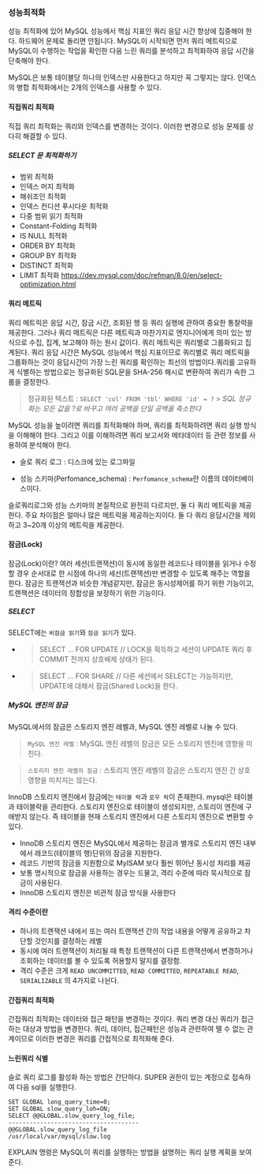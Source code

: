 ### 성능최적화

성능 최적화에 있어 MySQL 성능에서 핵심 지표인 쿼리 응답 시간 향상에 집중해야 한다. 하드웨어 문제로 돌리면 안됩니다. MySQL이 시작되면 먼저 쿼리 메트릭으로 MySQL이 수행하는 작업을 확인한 다음 느린 쿼리를 분석하고 최적화하여 응답 시간을 단축해야 한다.

MySQL은 보통 테이블당 하나의 인덱스만 사용한다고 하지만 꼭 그렇지는 않다. 인덱스의 병합 최적화에서는 2개의 인덱스를 사용할 수 있다.

#### 직접쿼리 최적화

직접 쿼리 최적화는 쿼리와 인덱스를 변경하는 것이다. 이러한 변경으로 성능 문제를 상다히 해결할 수 있다.

##### SELECT 문 최적화하기

- 범위 최적화
- 인덱스 머지 최적화
- 해쉬조인 최적화
- 인덱스 컨디션 푸시다운 최적화
- 다중 범위 읽기 최적화
- Constant-Folding 최적화
- IS NULL 최적화
- ORDER BY 최적화
- GROUP BY 최적화
- DISTINCT 최적화
- LIMIT 최적화
  https://dev.mysql.com/doc/refman/8.0/en/select-optimization.html

#### 쿼리 메트릭

쿼리 메트릭은 응답 시간, 잠금 시간, 조회된 행 등 쿼리 실행에 관하여 중요한 통찰력을 제공한다. 그러나 쿼리 메트릭은 다른 메트릭과 마찬가지로 엔지니어에게 의미 있는 방식으로 수집, 집계, 보고해야 하는 원시 값이다.
쿼리 메트릭은 쿼리별로 그룹화되고 집계된다. 쿼리 응답 시간은 MySQL 성능에서 핵심 지표이므로 쿼리별로 쿼리 메트릭을 그룹화하는 것이 응답시간이 가장 느린 쿼리를 확인하는 최선의 방법이다.쿼리를 고유하게 식별하는 방법으로는 정규화된 SQL문을 SHA-256 해시로 변환하여 쿼리가 속한 그룹을 결정한다.

> 정규화된 텍스트 : `SELECT 'col' FROM 'tbl' WHERE 'id' = ?` > _SQL 정규화는 모든 값을 ?로 바꾸고 여러 공백을 단일 공백올 축소한다_

MySQL 성능을 높이려면 쿼리를 최적화해야 하며, 쿼리를 최적화하려면 쿼리 실행 방식을 이해해야 한다. 그리고 이를 이해하려면 쿼리 보고서와 메타데이터 등 관련 정보를 사용하여 분석해야 한다.

- 슬로 쿼리 로그 : 디스크에 있는 로그파일

- 성능 스키마(Perfomance_schema) : `Perfomance_schema`란 이름의 데이터베이스이다.

슬로쿼리로그와 성능 스키마의 본질적으로 완전히 다르지만, 둘 다 쿼리 메트릭을 제공한다. 주요 차이점은 얼마나 많은 메트릭을 제공하는지이다. 둘 다 쿼리 응답시간을 제외하고 3~20개 이상의 메트릭을 제공한다.

#### 잠금(Lock)

잠금(Lock)이란?
여러 세션(트랜잭션)이 동시에 동일한 레코드나 테이블을 읽거나 수정할 경우 순서대로 한 시점에 하나의 세선(트랜잭션)만 변경할 수 있도록 해주는 역할을 한다.
잠금은 트랜잭션과 비슷한 개념같지만, 잠금은 동시성제어를 하기 위한 기능이고, 트랜잭션은 데이터의 정합성을 보장하기 위한 기능이다.

##### SELECT

SELECT에는 `비잠금 읽기`와 `잠금 읽기`가 있다.

- > SELECT ... FOR UPDATE // LOCK을 흭득하고 세션이 UPDATE 쿼리 후 COMMIT 전까지 상호배제 상태가 된다.
- > SELECT ... FOR SHARE // 다른 세션에서 SELECT는 가능하지만, UPDATE에 대해서 잠금(Shared Lock)을 한다.

##### MySQL 엔진의 잠금

MySQL에서의 잠금은 스토리지 엔진 레벨과, MySQL 엔진 레벨로 나눌 수 있다.

> `MySQL 엔진 레벨` : MySQL 엔진 레벨의 잠금은 모든 스토리지 엔진에 영향을 미친다.

> `스토리지 엔진 레벨의 잠금` : 스토리지 엔진 레벨의 잠금은 스토리지 엔진 간 상호 영향을 미치지는 않는다.

InnoDB 스토리지 엔진에서 잠금에는 `테이블 락`과 `로우 락`이 존재한다. mysql은 테이블과 테이블락을 관리한다. 스토리지 엔진으로 테이블이 생성되지만, 스토리이 엔진에 구애받지 않는다. 즉 테이블을 현재 스토리지 엔진에서 다른 스토리지 엔진으로 변환할 수 있다.

- InnoDB 스토리지 엔진은 MySQL에서 제공하는 잠금과 별개로 스토리지 엔진 내부에서 레코드(테이블의 행)단위의 잠금을 지원한다.
- 레코드 기반의 잠금을 지원함으로 MyISAM 보다 훨씬 뛰어난 동시성 처리를 제공
- 보통 명시적으로 잠금을 사용하는 경우는 드물고, 격리 수준에 따라 묵시적으로 잠금이 사용된다.
- InnoDB 스토리지 엔진은 비관적 잠금 방식을 사용한다

#### 격리 수준이란

- 하나의 트랜잭션 내에서 또는 여러 트랜잭션 간의 작업 내용을 어떻게 공유하고 차단할 것인지를 결정하는 레벨
- 동시에 여러 트랜잭션이 처리될 때 특정 트랜잭션이 다른 트랜잭션에서 변경하거나 조회하는 데이터를 볼 수 있도록 허용할지 말지를 결정함.
- 격리 수준은 크게 `READ UNCOMMITTED`, `READ COMMITTED`, `REPEATABLE READ`, `SERIALIZABLE` 의 4가지로 나뉜다.

#### 간접쿼리 최적화

간접쿼리 최적화는 데이터와 접근 패턴을 변경하는 것이다. 쿼리 변경 대신 쿼리가 접근하는 대상과 방법을 변경한다. 쿼리, 데이터, 접근패턴은 성능과 관련하여 뗄 수 없는 관계이므로 이러한 변경은 쿼리를 간접적으로 최적화해 준다.

#### 느린쿼리 식별

슬로 쿼리 로그를 활성화 하는 방법은 간단하다. SUPER 권한이 있는 계정으로 접속하여 다음 sql을 실행한다.

```
SET GLOBAL long_query_time=0;
SET GLOBAL slow_query_loh=ON;
SELECT @@GLOBAL.slow_query_log_file;
-------------------------------------
@@GLOBAL.slow_query_log_file
/usr/local/var/mysql/slow.log
```

EXPLAIN 명령은 MySQL이 쿼리를 실행하는 방법을 설명하는 쿼리 실행 계획을 보여준다.
